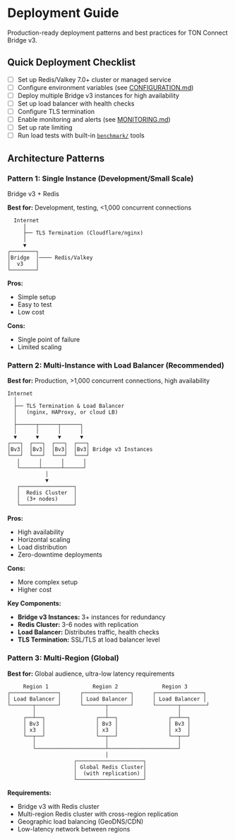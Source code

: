 # Deployment Guide

Production-ready deployment patterns and best practices for TON Connect Bridge v3.

## Quick Deployment Checklist

- [ ] Set up Redis/Valkey 7.0+ cluster or managed service
- [ ] Configure environment variables (see [CONFIGURATION.md](CONFIGURATION.md))
- [ ] Deploy multiple Bridge v3 instances for high availability
- [ ] Set up load balancer with health checks
- [ ] Configure TLS termination
- [ ] Enable monitoring and alerts (see [MONITORING.md](MONITORING.md))
- [ ] Set up rate limiting
- [ ] Run load tests with built-in [`benchmark/`](../benchmark/) tools

## Architecture Patterns

### Pattern 1: Single Instance (Development/Small Scale)

Bridge v3 + Redis

**Best for:** Development, testing, <1,000 concurrent connections

```
  Internet
     │
     ├── TLS Termination (Cloudflare/nginx)
     │
     ▼
┌────────┐
│Bridge  │──── Redis/Valkey
│  v3    │
└────────┘
```

**Pros:**
- Simple setup
- Easy to test
- Low cost

**Cons:**
- Single point of failure
- Limited scaling

### Pattern 2: Multi-Instance with Load Balancer (Recommended)

**Best for:** Production, >1,000 concurrent connections, high availability

```
Internet
  │
  ├── TLS Termination & Load Balancer
  │   (nginx, HAProxy, or cloud LB)
  │
  ├──────┬──────┬──────┐
  │      │      │      │
  ▼      ▼      ▼      ▼
┌───┐  ┌───┐  ┌───┐  ┌───┐
│Bv3│  │Bv3│  │Bv3│  │Bv3│ Bridge v3 Instances
└───┘  └───┘  └───┘  └───┘
   │      │      │      │
   └──────┴──────┴──────┘
            │
            ▼
   ┌─────────────────┐
   │  Redis Cluster  │
   │  (3+ nodes)     │
   └─────────────────┘
```

**Pros:**
- High availability
- Horizontal scaling
- Load distribution
- Zero-downtime deployments

**Cons:**
- More complex setup
- Higher cost

**Key Components:**
- **Bridge v3 Instances:** 3+ instances for redundancy
- **Redis Cluster:** 3-6 nodes with replication
- **Load Balancer:** Distributes traffic, health checks
- **TLS Termination:** SSL/TLS at load balancer level

### Pattern 3: Multi-Region (Global)

**Best for:** Global audience, ultra-low latency requirements

```
     Region 1              Region 2              Region 3
┌───────────────┐      ┌───────────────┐      ┌───────────────┐
│ Load Balancer │      │ Load Balancer │      │ Load Balancer │
└───────┬───────┘      └───────┬───────┘      └───────┬────────┘
        │                      │                      │
     ┌──┴──┐                ┌──┴──┐                ┌──┴──┐
     │ Bv3 │                │ Bv3 │                │ Bv3 │
     │ x3  │                │ x3  │                │ x3  │
     └──┬──┘                └──┬──┘                └──┬──┘
        │                      │                      │
        └──────────────────────┴──────────────────────┘
                               │
                     ┌─────────────────────┐
                     │ Global Redis Cluster│
                     │  (with replication) │
                     └─────────────────────┘
```

**Requirements:**
- Bridge v3 with Redis cluster
- Multi-region Redis cluster with cross-region replication
- Geographic load balancing (GeoDNS/CDN)
- Low-latency network between regions

